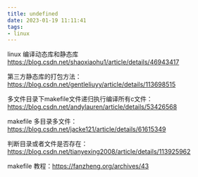 ```yaml
---
title: undefined
date: 2023-01-19 11:11:41
tags:
- linux
---
```


linux 编译动态库和静态库
https://blog.csdn.net/shaoxiaohu1/article/details/46943417

第三方静态库的打包方法：https://blog.csdn.net/gentleliuyy/article/details/113698515

多文件目录下makefile文件递归执行编译所有c文件：https://blog.csdn.net/andylauren/article/details/53426568

makefile 多目录多文件：https://blog.csdn.net/jacke121/article/details/61615349

判断目录或者文件是否存在：https://blog.csdn.net/tianyexing2008/article/details/113925962

makefile 教程：https://fanzheng.org/archives/43
